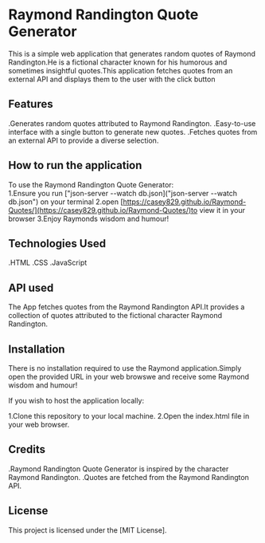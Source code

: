 # Raymond Randington Quote Generator

This is a simple web application that generates random quotes of Raymond Randington.He is a fictional character known for his humorous and sometimes insightful quotes.This application fetches quotes from an external API and displays them to the user with the click button


## Features
.Generates random quotes attributed to Raymond Randington.
.Easy-to-use interface with a single button to generate new quotes.
.Fetches quotes from an external API to provide a diverse selection.

## How to run the application
To use the Raymond Randington Quote Generator:\
1.Ensure you run ["json-server --watch db.json]("json-server --watch db.json") on your terminal
2.open [https://casey829.github.io/Raymond-Quotes/](https://casey829.github.io/Raymond-Quotes/)to view it in your browser
3.Enjoy Raymonds wisdom and humour!

## Technologies Used
.HTML
.CSS
.JavaScript

## API used
The App fetches quotes from the Raymond Randington API.It provides a collection of quotes attributed to the fictional character Raymond Randington.

##  Installation
There is no installation required to use the Raymond application.Simply open the provided URL in your web browswe and receive some Raymond wisdom and humour!

If you wish to host the application locally:

1.Clone this repository to your local machine.
2.Open the index.html file in your web browser.

## Credits

.Raymond  Randington Quote Generator is inspired by the character Raymond Randington.
.Quotes are fetched from the Raymond Randington API.

## License

This project is licensed under the [MIT License].